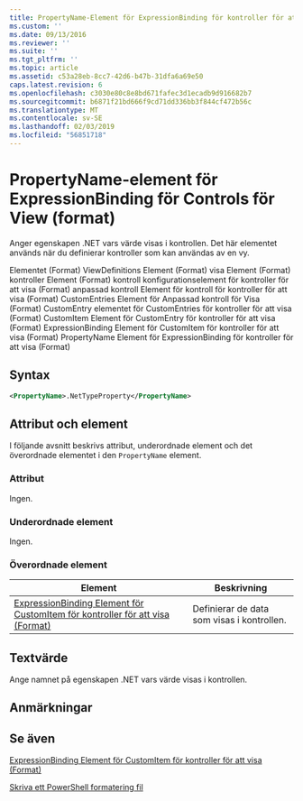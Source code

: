 ```yaml
---
title: PropertyName-Element för ExpressionBinding för kontroller för att visa (Format) | Microsoft Docs
ms.custom: ''
ms.date: 09/13/2016
ms.reviewer: ''
ms.suite: ''
ms.tgt_pltfrm: ''
ms.topic: article
ms.assetid: c53a28eb-8cc7-42d6-b47b-31dfa6a69e50
caps.latest.revision: 6
ms.openlocfilehash: c3030e80c8e8bd671fafec3d1ecadb9d916682b7
ms.sourcegitcommit: b6871f21bd666f9cd71dd336bb3f844cf472b56c
ms.translationtype: MT
ms.contentlocale: sv-SE
ms.lasthandoff: 02/03/2019
ms.locfileid: "56851718"
---
```

# <a name="propertyname-element-for-expressionbinding-for-controls-for-view-format"></a>PropertyName-element för ExpressionBinding för Controls för View (format)

Anger egenskapen .NET vars värde visas i kontrollen. Det här elementet används när du definierar kontroller som kan användas av en vy.

Elementet (Format) ViewDefinitions Element (Format) visa Element (Format) kontroller Element (Format) kontroll konfigurationselement för kontroller för att visa (Format) anpassad kontroll Element för kontroll för kontroller för att visa (Format) CustomEntries Element för Anpassad kontroll för Visa (Format) CustomEntry elementet för CustomEntries för kontroller för att visa (Format) CustomItem Element för CustomEntry för kontroller för att visa (Format) ExpressionBinding Element för CustomItem för kontroller för att visa (Format) PropertyName Element för ExpressionBinding för kontroller för att visa (Format)

## <a name="syntax"></a>Syntax

```xml
<PropertyName>.NetTypeProperty</PropertyName>
```

## <a name="attributes-and-elements"></a>Attribut och element

I följande avsnitt beskrivs attribut, underordnade element och det överordnade elementet i den `PropertyName` element.

### <a name="attributes"></a>Attribut

Ingen.

### <a name="child-elements"></a>Underordnade element

Ingen.

### <a name="parent-elements"></a>Överordnade element

|Element|Beskrivning|
|-------------|-----------------|
|[ExpressionBinding Element för CustomItem för kontroller för att visa (Format)](./expressionbinding-element-for-customitem-for-controls-for-view-format.md)|Definierar de data som visas i kontrollen.|

## <a name="text-value"></a>Textvärde

Ange namnet på egenskapen .NET vars värde visas i kontrollen.

## <a name="remarks"></a>Anmärkningar

## <a name="see-also"></a>Se även

[ExpressionBinding Element för CustomItem för kontroller för att visa (Format)](./expressionbinding-element-for-customitem-for-controls-for-view-format.md)

[Skriva ett PowerShell formatering fil](./writing-a-powershell-formatting-file.md)
